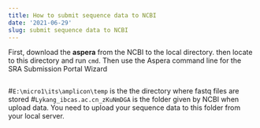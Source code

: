 ```yaml
---
title: How to submit sequence data to NCBI
date: '2021-06-29'
slug: submit sequence data to NCBI
---
```


First, download the **aspera** from the NCBI to the local directory. then locate to this directory and run `cmd`. Then use the Aspera command line for the SRA Submission Portal Wizard

```ascp -i E:\to_NCBI\aspera.openssh -QT -l100m -k1 -d E:\micro1\its\amplicon\temp subasp@upload.ncbi.nlm.nih.gov:uploads/lykang_ibcas.ac.cn_zKuNmDGA
```
#`E:\micro1\its\amplicon\temp` is the the directory where fastq files are stored
#`Lykang_ibcas.ac.cn_zKuNmDGA` is the folder given by NCBI when upload data. You need to upload your sequence data to this folder from your local server.

